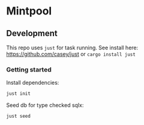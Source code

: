 # Mintpool

## Development

This repo uses `just` for task running. See install here: https://github.com/casey/just
or `cargo install just`

### Getting started

Install dependencies:

```sh
just init
```

Seed db for type checked sqlx:

```shell
just seed
```

